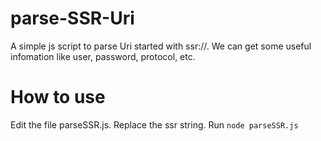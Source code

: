 # parse-SSR-Uri
A simple js script to parse Uri started with ssr://. We can get some useful infomation like user, password, protocol, etc.
# How to use
Edit the file parseSSR.js.
Replace the ssr string.
Run `node parseSSR.js`

